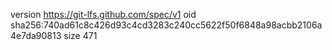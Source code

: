 version https://git-lfs.github.com/spec/v1
oid sha256:740ad61c8c426d93c4cd3283c240cc5622f50f6848a98acbb2106a4e7da90813
size 471
